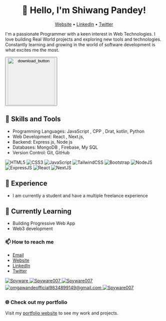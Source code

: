 <link rel="stylesheet" type="text/css" href="/style.css">


<h1 align="center">👋 Hello, I'm Shiwang Pandey!</h1>
<p align="center">
  <a href="https://shiwangpandey.tech">Website</a> •
  <a href="https://www.linkedin.com/in/shiwang-pandey/">LinkedIn</a> •
  <a href="https://twitter.com/Shiwang__Pandey">Twitter</a>
</p>

I'm a passionate Programmer with a keen interest in Web Technologies. I love building Real World projects and exploring new tools and technologies. Constantly learning and growing in the world of software development is what excites me the most.

<a href="https://drive.google.com/file/d/1W38cjtg4JWRvS9d5JhE0fq5HvfbXz8ob/view?usp=sharing" target="_blank" download>
  <button><img src="download_resume2.gif" width="150" alt="download_button">
</button>
</a>
<p></p>


## 🚀 Skills and Tools

- Programming Languages: JavaScript , CPP , Drat, kotlin, Python
- Web Development: React , Next.js,
- Backend: Express js, Node js
- Databases: MongoDB , Firebase, My SQL
- Version Control: Git, GitHub

<div align="left">
<img alt="HTML5" src="https://img.shields.io/badge/html5-%23E34F26.svg?style=for-the-badge&logo=html5&logoColor=white"/>
<img alt="CSS3" src="https://img.shields.io/badge/css3-%231572B6.svg?style=for-the-badge&logo=css3&logoColor=white"/> 
<img alt="JavaScript" src="https://img.shields.io/badge/javascript-%23323330.svg?style=for-the-badge&logo=javascript&logoColor=%23F7DF1E"/> 
<img alt="TailwindCSS" src="https://img.shields.io/badge/Tailwind_CSS-38B2AC?style=for-the-badge&logo=tailwind-css&logoColor=white"/>
<img alt="Bootstrap" src="https://img.shields.io/badge/bootstrap-%23563D7C.svg?style=for-the-badge&logo=bootstrap&logoColor=white"/>
<img alt="NodeJS" src="https://img.shields.io/badge/node.js-%2343853D.svg?style=for-the-badge&logo=node-dot-js&logoColor=white"/>
<img alt="ExpressJS" src="https://img.shields.io/badge/Express.js-000000?style=for-the-badge&logo=express&logoColor=white"/>
<img alt="React" src="https://img.shields.io/badge/react-%2320232a.svg?style=for-the-badge&logo=react&logoColor=%2361DAFB"/>
<img alt="NextJS" src="https://img.shields.io/badge/next.js-000000?style=for-the-badge&logo=nextdotjs&logoColor=white"/>
</div>

## 💼 Experience
- I am currently a student and have a multiple freelance experience 

## 🌱 Currently Learning
- Building Progressive Web App
- Web3 development

### 📫 How to reach me

- [Email](mailto:shiwangpande1@gmail.com)
- [Website](https://shiwang.tech)
- [LinkedIn](https://www.linkedin.com/in/shiwang-pandey/)
- [Twitter](https://twitter.com/Shiwang__Pandey)

<div align="left">
 <a href="https://www.linkedin.com/in/shiwang-pandey/" target="_blank">
<img src=https://img.shields.io/badge/linkedin-%231E77B5.svg?&style=for-the-badge&logo=linkedin&logoColor=white alt=Spyware linkedin style="margin-bottom: 5px;" />
</a>
  
 <a href="https://github.com/adarshnjena" target="_blank">
<img src=https://img.shields.io/badge/GitHub-100000?style=for-the-badge&logo=github&logoColor=white alt=Spyware007 GitHub style="margin-bottom: 5px;" />
</a>
  
 <a href="https://twitter.com/Shiwang__Pandey" target="_blank">
<img src=https://img.shields.io/badge/twitter-%2300acee.svg?&style=for-the-badge&logo=twitter&logoColor=white alt=Spyware007 twitter style="margin-bottom: 5px;" />
</a>

<a href="mailto:shiwangpande1@gmail.com" target="_blank">
<img src="https://img.shields.io/badge/Gmail-D14836?style=for-the-badge&logo=gmail&logoColor=white" alt=omgawandeofficial9834899149@gmail.com mail style="margin-bottom: 5px;" />
</a>

<a href="https://www.instagram.com/__shiwang/" target="_blank">
<img src=https://img.shields.io/badge/Instagram-E4405F?style=for-the-badge&logo=instagram&logoColor=white alt=Spyware007 Instagram style="margin-bottom: 5px;" />
</a>
</div>


### 🌐 Check out my portfolio

Visit my [portfolio website](https://shiwangpandey.tech) to see my work and projects.
